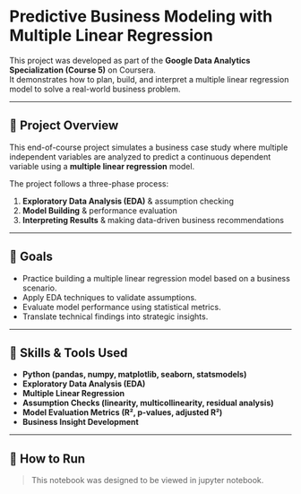 # Predictive Business Modeling with Multiple Linear Regression

This project was developed as part of the **Google Data Analytics Specialization (Course 5)** on Coursera.  
It demonstrates how to plan, build, and interpret a multiple linear regression model to solve a real-world business problem.

---

## 📌 Project Overview

This end-of-course project simulates a business case study where multiple independent variables are analyzed to predict a continuous dependent variable using a **multiple linear regression** model.

The project follows a three-phase process:
1. **Exploratory Data Analysis (EDA)** & assumption checking
2. **Model Building** & performance evaluation
3. **Interpreting Results** & making data-driven business recommendations

---

## 🎯 Goals

- Practice building a multiple linear regression model based on a business scenario.
- Apply EDA techniques to validate assumptions.
- Evaluate model performance using statistical metrics.
- Translate technical findings into strategic insights.

---

## 🧠 Skills & Tools Used

- **Python (pandas, numpy, matplotlib, seaborn, statsmodels)**
- **Exploratory Data Analysis (EDA)**
- **Multiple Linear Regression**
- **Assumption Checks (linearity, multicollinearity, residual analysis)**
- **Model Evaluation Metrics (R², p-values, adjusted R²)**
- **Business Insight Development**

---

## 🚀 How to Run

> This notebook was designed to be viewed in jupyter notebook.
